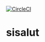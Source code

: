 [![CircleCI](https://circleci.com/gh/codurance/sisalut.svg?style=svg)](https://circleci.com/gh/codurance/sisalut)
# sisalut
